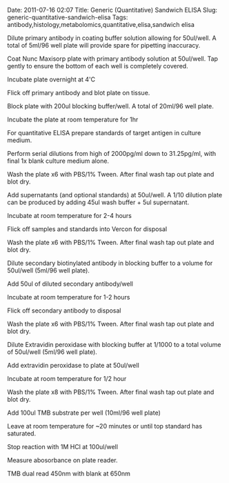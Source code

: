 Date: 2011-07-16 02:07
Title: Generic (Quantitative) Sandwich ELISA
Slug: generic-quantitative-sandwich-elisa
Tags: antibody,histology,metabolomics,quantitative,elisa,sandwich elisa







Dilute primary antibody in coating buffer solution allowing for 50ul/well. A total of 5ml/96 well plate will provide spare for pipetting inaccuracy.



Coat Nunc Maxisorp plate with primary antibody solution at 50ul/well. Tap gently to ensure the bottom of each well is completely covered.



Incubate plate overnight at 4&#39;C



Flick off primary antibody and blot plate on tissue.



Block plate with 200ul blocking buffer/well. A total of 20ml/96 well plate.



Incubate the plate at room temperature for 1hr



For quantitative ELISA prepare standards of target antigen in culture medium.

Perform serial dilutions from high of 2000pg/ml down to 31.25pg/ml, with final 1x blank culture medium alone.



Wash the plate x6 with PBS/1% Tween. After final wash tap out plate and blot dry.



Add supernatants (and optional standards) at 50ul/well. A 1/10 dilution plate can be produced by adding 45ul wash buffer + 5ul supernatant.



Incubate at room temperature for 2-4 hours



Flick off samples and standards into Vercon for disposal



Wash the plate x6 with PBS/1% Tween. After final wash tap out plate and blot dry.



Dilute secondary biotinylated antibody in blocking buffer to a volume for 50ul/well (5ml/96 well plate).



Add 50ul of diluted secondary antibody/well



Incubate at room temperature for 1-2 hours



Flick off secondary antibody to disposal



Wash the plate x6 with PBS/1% Tween. After final wash tap out plate and blot dry.



Dilute Extravidin peroxidase with blocking buffer at 1/1000 to a total volume of 50ul/well (5ml/96 well plate).



Add extravidin peroxidase to plate at 50ul/well



Incubate at room temperature for 1/2 hour



Wash the plate x8 with PBS/1% Tween. After final wash tap out plate and blot dry.



Add 100ul TMB substrate per well (10ml/96 well plate)



Leave at room temperature for ~20 minutes or until top standard has saturated.



Stop reaction with 1M HCl at 100ul/well



Measure abosorbance on plate reader. 

TMB dual read 450nm with blank at 650nm




